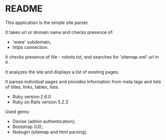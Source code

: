 # README

This application is the simple site parser. 

It takes url or domain name and checks presence of:
 - 'www' subdomain,
 - https connection.

It checks presence of file - robots.txt, and searches for 'sitemap.xml' url in it .

It analyzes the site and displays a list of existing pages. 

It parses individual pages and provides information from meta tags and lists of titles, links, tables, lists.

* Ruby version 2.6.0
* Ruby on Rails version 5.2.3

Used gems:
- Devise (admin authentication);
- Bootstrap (UI);
- Nokogiri (sitemap and html parsing).
